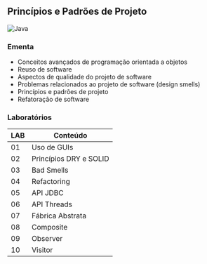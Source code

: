 ## Princípios e Padrões de Projeto
![Java](https://img.shields.io/badge/java-EE1B3E?style=for-the-badge&logo=openjdk&logoColor=white)

### Ementa
* Conceitos avançados de programação orientada a objetos
* Reuso de software
* Aspectos de qualidade do projeto de software
* Problemas relacionados ao projeto de software (design smells)
* Princípios e padrões de projeto
* Refatoração de software

### Laboratórios
| LAB | Conteúdo |
|-----|----------|
| 01 | Uso de GUIs |
| 02 | Princípios DRY e SOLID |
| 03 | Bad Smells |
| 04 | Refactoring |
| 05 | API JDBC |
| 06 | API Threads |
| 07 | Fábrica Abstrata |
| 08 | Composite |
| 09 | Observer |
| 10 | Visitor |
